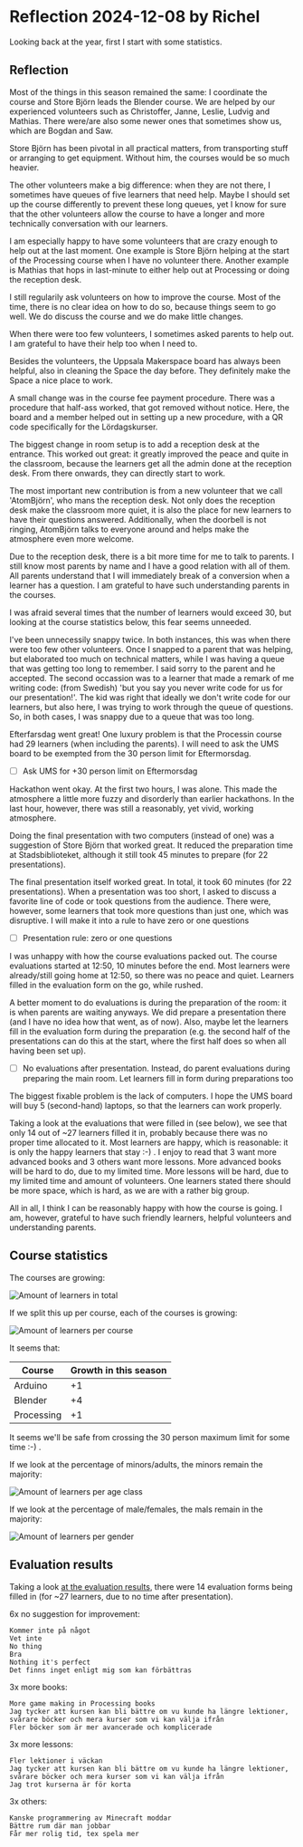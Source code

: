 # Reflection 2024-12-08 by Richel

Looking back at the year,
first I start with some statistics.

## Reflection

Most of the things in this season remained the same:
I coordinate the course and Store Björn leads the Blender
course. We are helped by our experienced volunteers such
as Christoffer, Janne, Leslie, Ludvig and Mathias.
There were/are also some newer ones that sometimes
show us, which are Bogdan and Saw.

Store Björn has been pivotal in all practical matters,
from transporting stuff or arranging to get equipment.
Without him, the courses would be so much heavier.

The other volunteers make a big difference: when they are
not there, I sometimes have queues of five learners that need
help. Maybe I should set up the course differently to prevent
these long queues, yet I know for sure that the other volunteers
allow the course to have a longer and more technically conversation
with our learners.

I am especially happy to have some volunteers
that are crazy enough to help out at the last
moment. One example is Store Björn helping at the start of
the Processing course when I have no volunteer there.
Another example is Mathias that hops in last-minute to either
help out at Processing or doing the reception desk.

I still regularily ask volunteers on how to improve the course.
Most of the time, there is no clear idea on how to do so,
because things seem to go well. We do discuss the course
and we do make little changes.

When there were too few volunteers, I sometimes asked parents
to help out. I am grateful to have their help too when I need to.

Besides the volunteers, the Uppsala Makerspace board has always
been helpful, also in cleaning the Space the day before.
They definitely make the Space a nice place to work.

A small change was in the course fee payment procedure.
There was a procedure that half-ass worked, that got
removed without notice. Here, the board and a member
helped out in setting up a new procedure, with a QR code
specifically for the Lördagskurser.

The biggest change in room setup is to add a reception desk
at the entrance. This worked out great: it greatly improved the
peace and quite in the classroom, because the learners get all
the admin done at the reception desk. From there onwards,
they can directly start to work.

The most important new contribution is from a new volunteer
that we call 'AtomBjörn', who mans the reception desk.
Not only does the reception desk make the classroom more
quiet, it is also the place for new learners to have their
questions answered. Additionally, when the doorbell is not
ringing, AtomBjörn talks to everyone around and helps make
the atmosphere even more welcome.

Due to the reception desk, there is a bit more time for me to
talk to parents. I still know most parents by name
and I have a good relation with all of them.
All parents understand that I will immediately break
of a conversion when a learner has a question.
I am grateful to have such understanding parents in the courses.

I was afraid several times that the number of learners
would exceed 30, but looking at the course statistics below,
this fear seems unneeded.

I've been unnecessily snappy twice.
In both instances, this was when there were too few other
volunteers. Once I snapped to a parent that was helping,
but elaborated too much on technical matters,
while I was having a queue that was getting too long
to remember. I said sorry to the parent and he accepted.
The second occassion was to a learner that made a remark
of me writing code: (from Swedish) 'but you say you never
write code for us for our presentation!'. The kid was right
that ideally we don't write code for our learners, but also here,
I was trying to work through the queue of questions.
So, in both cases, I was snappy due to a queue that was too long.

Efterfarsdag went great! One luxury problem is that the
Processin course had 29 learners (when including the parents).
I will need to ask the UMS board to be exempted from the
30 person limit for Eftermorsdag.

- [ ] Ask UMS for +30 person limit on Eftermorsdag

Hackathon went okay. At the first two hours, I was alone.
This made the atmosphere a little more fuzzy and disorderly
than earlier hackathons. In the last hour, however, there was
still a reasonably, yet vivid, working atmosphere.

Doing the final presentation with two computers (instead
of one) was a suggestion of Store Björn that worked great.
It reduced the preparation time at Stadsbiblioteket, although
it still took 45 minutes to prepare (for 22 presentations).

The final presentation itself worked great.
In total, it took 60 minutes (for 22 presentations).
When a presentation was
too short, I asked to discuss a favorite line of code or took
questions from the audience. There were, however, some learners
that took more questions than just one, which was disruptive.
I will make it into a rule to have zero or one questions

- [ ] Presentation rule: zero or one questions

I was unhappy with how the course evaluations packed out.
The course evaluations started at 12:50, 10 minutes before
the end. Most learners were already/still going home at 12:50,
so there was no peace and quiet. Learners filled in the evaluation
form on the go, while rushed.

A better moment to do evaluations is during the preparation of
the room: it is when parents are waiting anyways. We did
prepare a presentation there (and I have no idea how that went, as of now).
Also, maybe let the learners fill in the evaluation form during the
preparation (e.g. the second half of the presentations can do this at the
start, where the first half does so when all having been set up).

- [ ] No evaluations after presentation. Instead, do parent evaluations
  during preparing the main room. Let learners fill in form during preparations
  too

The biggest fixable problem is the lack of computers. I hope the
UMS board will buy 5 (second-hand) laptops, so that the learners can
work properly.

Taking a look at the evaluations that were filled in (see below),
we see that only 14 out of ~27 learners filled it in,
probably because there was no proper time allocated to it.
Most learners are happy, which is reasonable: it is only the
happy learners that stay :-) . I enjoy to read that 3 want
more advanced books and 3 others want more lessons.
More advanced books will be hard to do, due to my limited
time. More lessons will be hard, due to my limited time
and amount of volunteers. One learners stated there should be
more space, which is hard, as we are with a rather big group.

All in all, I think I can be reasonably happy with how the
course is going. I am, however, grateful to have such
friendly learners, helpful volunteers and understanding parents.

## Course statistics

The courses are growing:

![Amount of learners in total](franvaro_2024_2_n.png)

If we split this up per course, each of the courses is growing:

![Amount of learners per course](franvaro_2024_2_n_per_course.png)

It seems that:

Course    |Growth in this season
----------|------
Arduino   |+1
Blender   |+4
Processing|+1

It seems we'll be safe from crossing the 30 person maximum limit
for some time :-) .

If we look at the percentage of minors/adults,
the minors remain the majority:

![Amount of learners per age class](franvaro_2024_2_n_per_age.png)

If we look at the percentage of male/females,
the mals remain in the majority:

![Amount of learners per gender](franvaro_2024_2_n_per_sex.png)

## Evaluation results

Taking a look [at the evaluation results](../../data/utvaerderingar/20241207/README.md),
there were 14 evaluation forms being filled in (for ~27 learners,
due to no time after presentation).

6x no suggestion for improvement:

```text
Kommer inte på något
Vet inte
No thing
Bra
Nothing it's perfect
Det finns inget enligt mig som kan förbättras
```

3x more books:

```text
More game making in Processing books
Jag tycker att kursen kan bli bättre om vu kunde ha längre lektioner, svårare böcker och mera kurser som vi kan välja ifrån
Fler böcker som är mer avancerade och komplicerade
```

3x more lessons:

```text
Fler lektioner i väckan
Jag tycker att kursen kan bli bättre om vu kunde ha längre lektioner, svårare böcker och mera kurser som vi kan välja ifrån
Jag trot kurserna är för korta
```

3x others:

```text
Kanske programmering av Minecraft moddar
Bättre rum där man jobbar
Får mer rolig tid, tex spela mer
```
